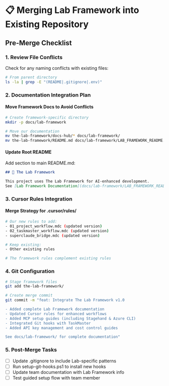 # 📋 Merging Lab Framework into Existing Repository

## Pre-Merge Checklist

### 1. Review File Conflicts
Check for any naming conflicts with existing files:
```bash
# From parent directory
ls -la | grep -E "(README|.gitignore|.env)"
```

### 2. Documentation Integration Plan

#### Move Framework Docs to Avoid Conflicts
```bash
# Create framework-specific directory
mkdir -p docs/lab-framework

# Move our documentation
mv the-lab-framework/docs-hub/* docs/lab-framework/
mv the-lab-framework/README.md docs/lab-framework/LAB_FRAMEWORK_README.md
```

#### Update Root README
Add section to main README.md:
```markdown
## 🧪 The Lab Framework

This project uses The Lab Framework for AI-enhanced development.
See [Lab Framework Documentation](docs/lab-framework/LAB_FRAMEWORK_README.md)
```

### 3. Cursor Rules Integration

#### Merge Strategy for .cursor/rules/
```bash
# Our new rules to add:
- 01_project_workflow.mdc (updated version)
- 02_taskmaster_workflow.mdc (updated version)
- superclaude_bridge.mdc (updated version)

# Keep existing:
- Other existing rules

# The framework rules complement existing rules
```

### 4. Git Configuration

```bash
# Stage framework files
git add the-lab-framework/

# Create merge commit
git commit -m "feat: Integrate The Lab Framework v1.0

- Added complete Lab Framework documentation
- Updated Cursor rules for enhanced workflows
- Added MCP setup guides (including Stagehand & Azure CLI)
- Integrated Git hooks with TaskMaster
- Added API key management and cost control guides

See docs/lab-framework/ for complete documentation"
```

### 5. Post-Merge Tasks

- [ ] Update .gitignore to include Lab-specific patterns
- [ ] Run setup-git-hooks.ps1 to install new hooks
- [ ] Update team documentation with Lab Framework info
- [ ] Test guided setup flow with team member